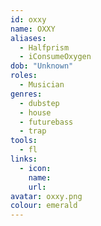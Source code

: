 ```yaml
---
id: oxxy
name: OXXY
aliases:
  - Halfprism
  - iConsumeOxygen
dob: "Unknown"
roles:
  - Musician
genres:
  - dubstep
  - house
  - futurebass
  - trap
tools:
  - fl
links:
  - icon: 
    name: 
    url: 
avatar: oxxy.png
colour: emerald
---
```


<!-- @TODO: Ask which links to prioritise. -->
